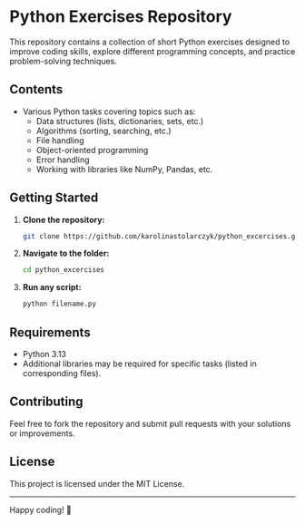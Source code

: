 # Python Exercises Repository

This repository contains a collection of short Python exercises designed to improve coding skills, explore different programming concepts, and practice problem-solving techniques.

## Contents

- Various Python tasks covering topics such as:
  - Data structures (lists, dictionaries, sets, etc.)
  - Algorithms (sorting, searching, etc.)
  - File handling
  - Object-oriented programming
  - Error handling
  - Working with libraries like NumPy, Pandas, etc.

## Getting Started

1. **Clone the repository:**
   ```bash
   git clone https://github.com/karolinastolarczyk/python_excercises.git
   ```
2. **Navigate to the folder:**
   ```bash
   cd python_excercises
   ```
3. **Run any script:**
   ```bash
   python filename.py
   ```

## Requirements

- Python 3.13 
- Additional libraries may be required for specific tasks (listed in corresponding files).

## Contributing

Feel free to fork the repository and submit pull requests with your solutions or improvements.

## License

This project is licensed under the MIT License.

---

Happy coding! 🚀

